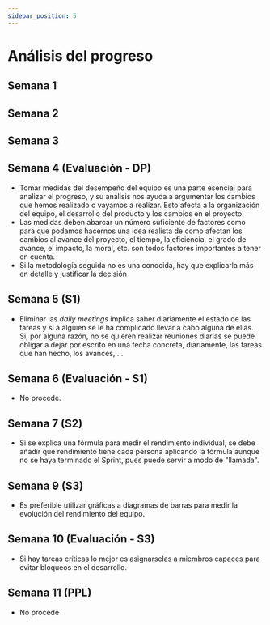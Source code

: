 ```yaml
---
sidebar_position: 5
---
```


# Análisis del progreso

## Semana 1

## Semana 2

## Semana 3

## Semana 4 (Evaluación - DP)

- Tomar medidas del desempeño del equipo es una parte esencial para analizar el progreso, y su análisis nos ayuda a argumentar los cambios que hemos realizado o vayamos a realizar. Esto afecta a la organización del equipo, el desarrollo del producto y los cambios en el proyecto.
- Las medidas deben abarcar un número suficiente de factores como para que podamos hacernos una idea realista de como afectan los cambios al avance del proyecto, el tiempo, la eficiencia, el grado de avance, el impacto, la moral, etc. son todos factores importantes a tener en cuenta.
- Si la metodología seguida no es una conocida, hay que explicarla más en detalle y justificar la decisión

## Semana 5 (S1)

- Eliminar las *daily meetings* implica saber diariamente el estado de las tareas y si a alguien se le ha complicado llevar a cabo alguna de ellas. Si, por alguna razón, no se quieren realizar reuniones diarias se puede obligar a dejar por escrito en una fecha concreta, diariamente, las tareas que han hecho, los avances, ...

## Semana 6 (Evaluación - S1)

- No procede.

## Semana 7 (S2)

- Si se explica una fórmula para medir el rendimiento individual, se debe añadir qué rendimiento tiene cada persona aplicando la fórmula aunque no se haya terminado el Sprint, pues puede servir a modo de "llamada".

## Semana 9 (S3) 

- Es preferible utilizar gráficas a diagramas de barras para medir la evolución del rendimiento del equipo.

## Semana 10 (Evaluación - S3)

- Si hay tareas críticas lo mejor es asignarselas a miembros capaces para evitar bloqueos en el desarrollo.

## Semana 11 (PPL)

- No procede
